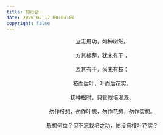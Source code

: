 ```yaml
---
title: 知行合一
date: 2020-02-17 00:00:00
copyright: false
---
```


<center>立志用功，如种树然。</center>
<br/>
<center>方其根芽，犹未有干；</center>
<br/>
<center>及其有干，尚未有枝；</center>
<br/>
<center>枝而后叶，叶而后花实。</center>
<br/>
<center>初种根时，只管栽培灌溉，</center>
<br/>
<center>勿作枝想，勿作叶想，勿作花想，勿作实想。</center>
<br/>
<center>悬想何益？但不忘栽培之功，怕没有枝叶花实？</center>
<br></br>
<br></br>
